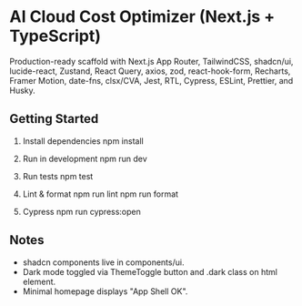 # AI Cloud Cost Optimizer (Next.js + TypeScript)

Production-ready scaffold with Next.js App Router, TailwindCSS, shadcn/ui, lucide-react, Zustand, React Query, axios, zod, react-hook-form, Recharts, Framer Motion, date-fns, clsx/CVA, Jest, RTL, Cypress, ESLint, Prettier, and Husky.

## Getting Started

1. Install dependencies
   npm install

2. Run in development
   npm run dev

3. Run tests
   npm test

4. Lint & format
   npm run lint
   npm run format

5. Cypress
   npm run cypress:open

## Notes

- shadcn components live in components/ui.
- Dark mode toggled via ThemeToggle button and .dark class on html element.
- Minimal homepage displays "App Shell OK".

